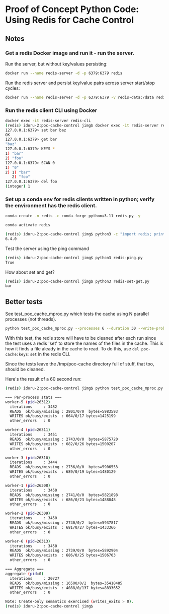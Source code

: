 # Proof of Concept Python Code: <br/> Using Redis for Cache Control 

## Notes

### Get a redis Docker image and run it - run the server.

Run the server, but without key/values persisting:
```bash
docker run --name redis-server -d -p 6379:6379 redis
```

Run the redis server and persist key/value pairs across server start/stop cycles:
```bash
docker run --name redis-server -d -p 6379:6379 -v redis-data:/data redis redis-server --appendonly yes
```

### Run the redis client CLI using Docker
```bash
docker exec -it redis-server redis-cli
(redis) idoru-2:poc-cache-control jimg$ docker exec -it redis-server redis-cli
127.0.0.1:6379> set bar baz
OK
127.0.0.1:6379> get bar
"baz"
127.0.0.1:6379> KEYS *
1) "bar"
2) "foo"
127.0.0.1:6379> SCAN 0
1) "0"
2) 1) "bar"
   2) "foo"
127.0.0.1:6379> del foo
(integer) 1
```

### Set up a conda env for redis clients written in python; verify the environment has the redis client.

```bash
conda create -n redis -c conda-forge python=3.11 redis-py -y

conda activate redis

(redis) idoru-2:poc-cache-control jimg$ python3 -c "import redis; print(redis.__version__)"
6.4.0
```

Test the server using the ping command

```bash
(redis) idoru-2:poc-cache-control jimg$ python3 redis-ping.py 
True
```

How about set and get?

```bash
(redis) idoru-2:poc-cache-control jimg$ python3 redis-set-get.py 
bar
```

## Better tests

See test_poc_cache_mproc.py which tests the cache using N parallel processes (not threads).

```bash
python test_poc_cache_mproc.py --processes 6 --duration 30 --write-prob 0.20
```

With this test, the redis store will have to be cleaned after each run since the test uses
a redis 'set' to store the names of the files in the cache. This is how it finds a file aleady
in the cache to read. To do this, use ```del poc-cache:keys:set``` in the redis CLI.

Since the tests leave the /tmp/poc-cache directory full of stuff, that too, should be cleaned.

Here's the result of a 60 second run:

```bash
(redis) idoru-2:poc-cache-control jimg$ python test_poc_cache_mproc.py --processes 6 --duration 60 --write-prob 0.20

=== Per-process stats ===
worker-5 (pid=26312)
  iterations     : 3482
  READS  ok/busy/missing : 2801/0/0  bytes=5983593
  WRITES ok/busy/exists  : 664/0/17 bytes=1425199
  other_errors   : 0

worker-4 (pid=26311)
  iterations     : 3451
  READS  ok/busy/missing : 2743/0/0  bytes=5875720
  WRITES ok/busy/exists  : 682/0/26 bytes=1500207
  other_errors   : 0

worker-3 (pid=26310)
  iterations     : 3444
  READS  ok/busy/missing : 2736/0/0  bytes=5906553
  WRITES ok/busy/exists  : 689/0/19 bytes=1480129
  other_errors   : 0

worker-1 (pid=26308)
  iterations     : 3450
  READS  ok/busy/missing : 2741/0/0  bytes=5821898
  WRITES ok/busy/exists  : 686/0/23 bytes=1488048
  other_errors   : 0

worker-2 (pid=26309)
  iterations     : 3450
  READS  ok/busy/missing : 2740/0/2  bytes=5937817
  WRITES ok/busy/exists  : 681/0/27 bytes=1433366
  other_errors   : 0

worker-6 (pid=26313)
  iterations     : 3450
  READS  ok/busy/missing : 2739/0/0  bytes=5892904
  WRITES ok/busy/exists  : 686/0/25 bytes=1506703
  other_errors   : 0

=== Aggregate ===
aggregate (pid=0)
  iterations     : 20727
  READS  ok/busy/missing : 16500/0/2  bytes=35418485
  WRITES ok/busy/exists  : 4088/0/137 bytes=8833652
  other_errors   : 0

Note: Create-only semantics exercised (writes_exits > 0).
(redis) idoru-2:poc-cache-control jimg$ 
```
